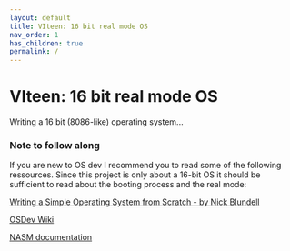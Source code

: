 ```yaml
---
layout: default
title: VIteen: 16 bit real mode OS
nav_order: 1
has_children: true
permalink: /
---
```


# VIteen: 16 bit real mode OS

Writing a 16 bit (8086-like) operating system...

### Note to follow along

If you are new to OS dev I recommend you to read some of the following ressources. Since this project is only about a 16-bit OS it should be sufficient to read about the booting process and the real mode:

[Writing a Simple Operating System from Scratch - by Nick Blundell](https://www.cs.bham.ac.uk/~exr/lectures/opsys/10_11/lectures/os-dev.pdf)

[OSDev Wiki](https://wiki.osdev.org/Expanded_Main_Page)

[NASM documentation](https://www.nasm.us/doc/)
